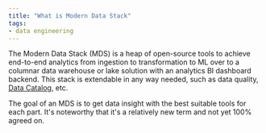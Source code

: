 ```yaml
---
title: "What is Modern Data Stack"
tags:
- data engineering
---
```

The Modern Data Stack (MDS) is a heap of open-source tools to achieve end-to-end analytics from ingestion to transformation to ML over to a columnar data warehouse or lake solution with an analytics BI dashboard backend. This stack is extendable in any way needed, such as data quality, [Data Catalog](term/data%20catalog.md), etc.

The goal of an MDS is to get data insight with the best suitable tools for each part. It's noteworthy that it's a relatively new term and not yet 100% agreed on.
